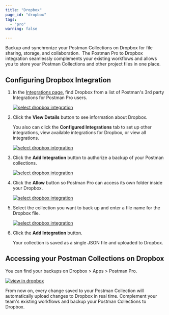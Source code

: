 ```yaml
---
title: "Dropbox"
page_id: "dropbox"
tags: 
  - "pro"
warning: false

---
```


Backup and synchronize your Postman Collections on Dropbox for file sharing, storage, and collaboration.  The Postman Pro to Dropbox integration seamlessly complements your existing workflows and allows you to store your Postman Collections and other project files in one place.

## Configuring Dropbox Integration

1. In the [Integrations page](https://go.postman.co/workspaces), find Dropbox from a list of Postman's 3rd party Integrations for Postman Pro users.

    [![select dropbox integration](https://s3.amazonaws.com/postman-static-getpostman-com/postman-docs/integrations_dropbox1.png)](https://s3.amazonaws.com/postman-static-getpostman-com/postman-docs/integrations_dropbox1.png)

1. Click the **View Details** button to see information about Dropbox.

    You also can click the **Configured Integrations** tab to set up other integrations, view available integrations for Dropbox, or view all integrations.

    [![select dropbox integration](https://s3.amazonaws.com/postman-static-getpostman-com/postman-docs/WS-integrations-apimatic-conf-integr.png)](https://s3.amazonaws.com/postman-static-getpostman-com/postman-docs/WS-integrations-apimatic-conf-integr.png)

1. Click the **Add Integration** button to authorize a backup of your Postman collections.

    [![select dropbox integration](https://s3.amazonaws.com/postman-static-getpostman-com/postman-docs/WS-integrations-dropbox-authorize.png)](https://s3.amazonaws.com/postman-static-getpostman-com/postman-docs/WS-integrations-dropbox-authorize.png)

1. Click the **Allow** button so Postman Pro can access its own folder inside your Dropbox.

    [![select dropbox integration](https://s3.amazonaws.com/postman-static-getpostman-com/postman-docs/WS-integrations-dropbox-access2.png)](https://s3.amazonaws.com/postman-static-getpostman-com/postman-docs/WS-integrations-dropbox-access2.png)

1. Select the collection you want to back up and enter a file name for the Dropbox file.

    [![select dropbox integration](https://s3.amazonaws.com/postman-static-getpostman-com/postman-docs/WS-integrations-dropbox-authorized.png)](https://s3.amazonaws.com/postman-static-getpostman-com/postman-docs/WS-integrations-dropbox-authorized.png)

1. Click the **Add Integration** button.

    Your collection is saved as a single JSON file and uploaded to Dropbox.

## Accessing your Postman Collections on Dropbox

You can find your backups on Dropbox > Apps > Postman Pro.

[![view in dropbox](https://s3.amazonaws.com/postman-static-getpostman-com/postman-docs/dropbox_view.png)](https://s3.amazonaws.com/postman-static-getpostman-com/postman-docs/dropbox_view.png)

From now on, every change saved to your Postman Collection will automatically upload changes to Dropbox in real time. Complement your team's existing workflows and backup your Postman Collections to Dropbox.
